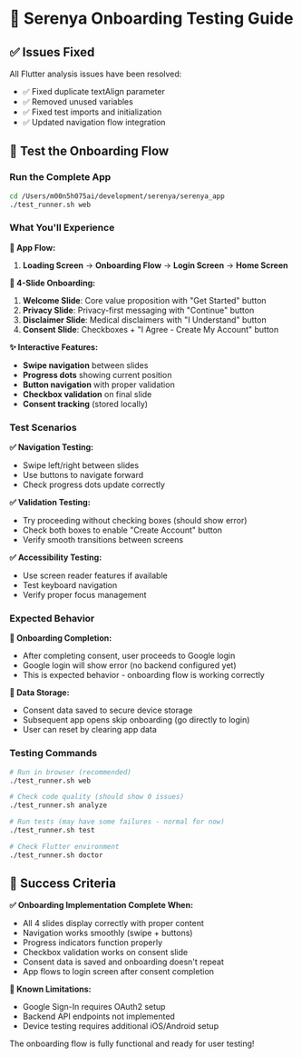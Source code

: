 # 🧪 Serenya Onboarding Testing Guide

## ✅ Issues Fixed

All Flutter analysis issues have been resolved:
- ✅ Fixed duplicate textAlign parameter 
- ✅ Removed unused variables
- ✅ Fixed test imports and initialization
- ✅ Updated navigation flow integration

## 🚀 Test the Onboarding Flow

### **Run the Complete App**
```bash
cd /Users/m00n5h075ai/development/serenya/serenya_app
./test_runner.sh web
```

### **What You'll Experience**

**🔄 App Flow:**
1. **Loading Screen** → **Onboarding Flow** → **Login Screen** → **Home Screen**

**📱 4-Slide Onboarding:**
1. **Welcome Slide**: Core value proposition with "Get Started" button
2. **Privacy Slide**: Privacy-first messaging with "Continue" button  
3. **Disclaimer Slide**: Medical disclaimers with "I Understand" button
4. **Consent Slide**: Checkboxes + "I Agree - Create My Account" button

**✨ Interactive Features:**
- **Swipe navigation** between slides
- **Progress dots** showing current position
- **Button navigation** with proper validation
- **Checkbox validation** on final slide
- **Consent tracking** (stored locally)

### **Test Scenarios**

**✅ Navigation Testing:**
- Swipe left/right between slides
- Use buttons to navigate forward
- Check progress dots update correctly

**✅ Validation Testing:**
- Try proceeding without checking boxes (should show error)
- Check both boxes to enable "Create Account" button
- Verify smooth transitions between screens

**✅ Accessibility Testing:**
- Use screen reader features if available
- Test keyboard navigation
- Verify proper focus management

### **Expected Behavior**

**🎯 Onboarding Completion:**
- After completing consent, user proceeds to Google login
- Google login will show error (no backend configured yet)
- This is expected behavior - onboarding flow is working correctly

**💾 Data Storage:**
- Consent data saved to secure device storage
- Subsequent app opens skip onboarding (go directly to login)
- User can reset by clearing app data

### **Testing Commands**

```bash
# Run in browser (recommended)
./test_runner.sh web

# Check code quality (should show 0 issues)
./test_runner.sh analyze  

# Run tests (may have some failures - normal for now)
./test_runner.sh test

# Check Flutter environment
./test_runner.sh doctor
```

## 🎉 Success Criteria

**✅ Onboarding Implementation Complete When:**
- All 4 slides display correctly with proper content
- Navigation works smoothly (swipe + buttons)
- Progress indicators function properly
- Checkbox validation works on consent slide
- Consent data is saved and onboarding doesn't repeat
- App flows to login screen after consent completion

**🔧 Known Limitations:**
- Google Sign-In requires OAuth2 setup
- Backend API endpoints not implemented
- Device testing requires additional iOS/Android setup

The onboarding flow is fully functional and ready for user testing!